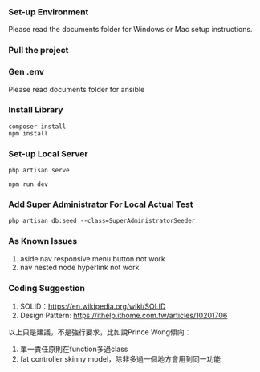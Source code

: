 ### Set-up Environment

Please read the documents folder for Windows or Mac setup instructions.

### Pull the project

### Gen .env

Please read documents folder for ansible

### Install Library

```shell
composer install
npm install
```

### Set-up Local Server

```shell
php artisan serve
```

```shell
npm run dev
```

### Add Super Administrator For Local Actual Test

```shell
php artisan db:seed --class=SuperAdministratorSeeder
```

### As Known Issues

1. aside nav responsive menu button not work
2. nav nested node hyperlink not work

### Coding Suggestion

1. SOLID：https://en.wikipedia.org/wiki/SOLID
2. Design Pattern: https://ithelp.ithome.com.tw/articles/10201706

以上只是建議，不是強行要求，比如說Prince Wong傾向：
1. 單一責任原則在function多過class
2. fat controller skinny model，除非多過一個地方會用到同一功能
